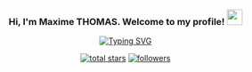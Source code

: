 <h3 align="center">
  Hi, I'm Maxime THOMAS. Welcome to my profile!
  <img src="https://media.giphy.com/media/hvRJCLFzcasrR4ia7z/giphy.gif" width="28">
</h3>

<!-- Typing SVG by DenverCoder1 - https://github.com/DenverCoder1/readme-typing-svg -->
<p align="center">
<a href="https://git.io/typing-svg"><img src="https://readme-typing-svg.demolab.com?font=Fira+Code&pause=1000&width=435&lines=Working+as+a+finance+consultant...;but+having+fun+coding!;Nice+to+meet+you+%3A)" alt="Typing SVG" /></a>
</p>

<!-- Social badges section -->
<!-- Badges with custom icons - https://github.com/DenverCoder1/custom-icon-badges -->
<!-- View counter - https://github.com/DenverCoder1/Simple-View-Counter -->
<p align="center">
  
  <a href="https://github.com/MaximeThm?tab=repositories&sort=stargazers">
    <img alt="total stars" title="Total stars on GitHub" src="https://custom-icon-badges.demolab.com/github/stars/MaximeThm?color=55960c&style=for-the-badge&labelColor=488207&logo=star"/></a>
  <a href="https://github.com/MaximeThm?tab=followers">
    <img alt="followers" title="Follow me on Github" src="https://custom-icon-badges.demolab.com/github/followers/MaximeThm?color=236ad3&labelColor=1155ba&style=for-the-badge&logo=person-add&label=Follow&logoColor=white"/></a>
</p>
